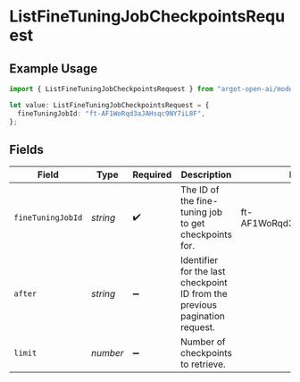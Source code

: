 # ListFineTuningJobCheckpointsRequest

## Example Usage

```typescript
import { ListFineTuningJobCheckpointsRequest } from "argot-open-ai/models/operations";

let value: ListFineTuningJobCheckpointsRequest = {
  fineTuningJobId: "ft-AF1WoRqd3aJAHsqc9NY7iL8F",
};
```

## Fields

| Field                                                                       | Type                                                                        | Required                                                                    | Description                                                                 | Example                                                                     |
| --------------------------------------------------------------------------- | --------------------------------------------------------------------------- | --------------------------------------------------------------------------- | --------------------------------------------------------------------------- | --------------------------------------------------------------------------- |
| `fineTuningJobId`                                                           | *string*                                                                    | :heavy_check_mark:                                                          | The ID of the fine-tuning job to get checkpoints for.<br/>                  | ft-AF1WoRqd3aJAHsqc9NY7iL8F                                                 |
| `after`                                                                     | *string*                                                                    | :heavy_minus_sign:                                                          | Identifier for the last checkpoint ID from the previous pagination request. |                                                                             |
| `limit`                                                                     | *number*                                                                    | :heavy_minus_sign:                                                          | Number of checkpoints to retrieve.                                          |                                                                             |